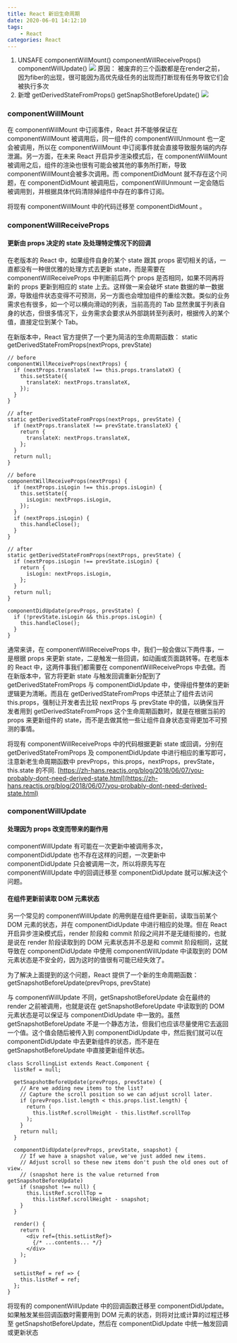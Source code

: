 ```yaml
---
title: React 新旧生命周期
date: 2020-06-01 14:12:10
tags:
    - React
categories: React
---
```

1. UNSAFE
componentWillMount()
componentWillReceiveProps()
componentWillUpdate()
![](/assets/life-before.jpg)
原因：
被废弃的三个函数都是在render之前，因为fiber的出现，很可能因为高优先级任务的出现而打断现有任务导致它们会被执行多次
2. 新增
getDerivedStateFromProps()
getSnapShotBeforeUpdate()
![](/assets/life-after.png)
<!-- more -->
### componentWillMount
在 componentWillMount 中订阅事件，React 并不能够保证在 componentWillMount 被调用后，同一组件的 componentWillUnmount 也一定会被调用，所以在 componentWillMount 中订阅事件就会直接导致服务端的内存泄漏。另一方面，在未来 React 开启异步渲染模式后，在 componentWillMount 被调用之后，组件的渲染也很有可能会被其他的事务所打断，导致componentWillMount会被多次调用。而 componentDidMount 就不存在这个问题，在 componentDidMount 被调用后，componentWillUnmount 一定会随后被调用到，并根据具体代码清除掉组件中存在的事件订阅。

将现有 componentWillMount 中的代码迁移至 componentDidMount 。

### componentWillReceiveProps
#### 更新由 props 决定的 state 及处理特定情况下的回调
在老版本的 React 中，如果组件自身的某个 state 跟其 props 密切相关的话，一直都没有一种很优雅的处理方式去更新 state，而是需要在 componentWillReceiveProps 中判断前后两个 props 是否相同，如果不同再将新的 props 更新到相应的 state 上去。这样做一来会破坏 state 数据的单一数据源，导致组件状态变得不可预测，另一方面也会增加组件的重绘次数。类似的业务需求也有很多，如一个可以横向滑动的列表，当前高亮的 Tab 显然隶属于列表自身的状态，但很多情况下，业务需求会要求从外部跳转至列表时，根据传入的某个值，直接定位到某个 Tab。

在新版本中，React 官方提供了一个更为简洁的生命周期函数：
static getDerivedStateFromProps(nextProps, prevState)

```
// before
componentWillReceiveProps(nextProps) {  
  if (nextProps.translateX !== this.props.translateX) {
    this.setState({ 
      translateX: nextProps.translateX, 
    }); 
  } 
}

// after
static getDerivedStateFromProps(nextProps, prevState) {
  if (nextProps.translateX !== prevState.translateX) {
    return {
      translateX: nextProps.translateX,
    };
  }
  return null;
}
```

```
// before
componentWillReceiveProps(nextProps) {
  if (nextProps.isLogin !== this.props.isLogin) {
    this.setState({ 
      isLogin: nextProps.isLogin,   
    });
  }
  if (nextProps.isLogin) {
    this.handleClose();
  }
}

// after
static getDerivedStateFromProps(nextProps, prevState) {
  if (nextProps.isLogin !== prevState.isLogin) {
    return {
      isLogin: nextProps.isLogin,
    };
  }
  return null;
}

componentDidUpdate(prevProps, prevState) {
  if (!prevState.isLogin && this.props.isLogin) {
    this.handleClose();
  }
}
```
通常来讲，在 componentWillReceiveProps 中，我们一般会做以下两件事，一是根据 props 来更新 state，二是触发一些回调，如动画或页面跳转等。在老版本的 React 中，这两件事我们都需要在 componentWillReceiveProps 中去做。而在新版本中，官方将更新 state 与触发回调重新分配到了 getDerivedStateFromProps 与 componentDidUpdate 中，使得组件整体的更新逻辑更为清晰。而且在 getDerivedStateFromProps 中还禁止了组件去访问 this.props，强制让开发者去比较 nextProps 与 prevState 中的值，以确保当开发者用到 getDerivedStateFromProps 这个生命周期函数时，就是在根据当前的 props 来更新组件的 state，而不是去做其他一些让组件自身状态变得更加不可预测的事情。

将现有 componentWillReceiveProps 中的代码根据更新 state 或回调，分别在 getDerivedStateFromProps 及 componentDidUpdate 中进行相应的重写即可，注意新老生命周期函数中 prevProps，this.props，nextProps，prevState，this.state 的不同.
[https://zh-hans.reactjs.org/blog/2018/06/07/you-probably-dont-need-derived-state.html](https://zh-hans.reactjs.org/blog/2018/06/07/you-probably-dont-need-derived-state.html)
### componentWillUpdate
#### 处理因为 props 改变而带来的副作用
componentWillUpdate 有可能在一次更新中被调用多次，componentDidUpdate 也不存在这样的问题，一次更新中 componentDidUpdate 只会被调用一次，所以将原先写在 componentWillUpdate 中的回调迁移至 componentDidUpdate 就可以解决这个问题。
#### 在组件更新前读取 DOM 元素状态
另一个常见的 componentWillUpdate 的用例是在组件更新前，读取当前某个 DOM 元素的状态，并在 componentDidUpdate 中进行相应的处理。但在 React 开启异步渲染模式后，render 阶段和 commit 阶段之间并不是无缝衔接的，也就是说在 render 阶段读取到的 DOM 元素状态并不总是和 commit 阶段相同，这就导致在
componentDidUpdate 中使用 componentWillUpdate 中读取到的 DOM 元素状态是不安全的，因为这时的值很有可能已经失效了。

为了解决上面提到的这个问题，React 提供了一个新的生命周期函数：
getSnapshotBeforeUpdate(prevProps, prevState)

与 componentWillUpdate 不同，getSnapshotBeforeUpdate 会在最终的 render 之前被调用，也就是说在 getSnapshotBeforeUpdate 中读取到的 DOM 元素状态是可以保证与 componentDidUpdate 中一致的。虽然 getSnapshotBeforeUpdate 不是一个静态方法，但我们也应该尽量使用它去返回一个值。这个值会随后被传入到 componentDidUpdate 中，然后我们就可以在 componentDidUpdate 中去更新组件的状态，而不是在 getSnapshotBeforeUpdate 中直接更新组件状态。
```
class ScrollingList extends React.Component {
  listRef = null;

  getSnapshotBeforeUpdate(prevProps, prevState) {
    // Are we adding new items to the list?
    // Capture the scroll position so we can adjust scroll later.
    if (prevProps.list.length < this.props.list.length) {
      return (
        this.listRef.scrollHeight - this.listRef.scrollTop
      );
    }
    return null;
  }

  componentDidUpdate(prevProps, prevState, snapshot) {
    // If we have a snapshot value, we've just added new items.
    // Adjust scroll so these new items don't push the old ones out of view.
    // (snapshot here is the value returned from getSnapshotBeforeUpdate)
    if (snapshot !== null) {
      this.listRef.scrollTop =
        this.listRef.scrollHeight - snapshot;
    }
  }

  render() {
    return (
      <div ref={this.setListRef}>
        {/* ...contents... */}
      </div>
    );
  }

  setListRef = ref => {
    this.listRef = ref;
  };
}
```
将现有的 componentWillUpdate 中的回调函数迁移至 componentDidUpdate。如果触发某些回调函数时需要用到 DOM 元素的状态，则将对比或计算的过程迁移至 getSnapshotBeforeUpdate，然后在 componentDidUpdate 中统一触发回调或更新状态


